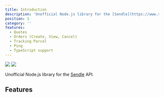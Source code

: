 ```yaml
---
title: Introduction
description: 'Unofficial Node.js library for the [Sendle](https://www.sendle.com/) API.'
position: 1
category: ''
features:
  - Quotes
  - Orders (Create, View, Cancel)
  - Tracking Parcel
  - Ping
  - TypeScript support
---
```


<img src="/preview.png" class="light-img" />
<img src="/preview-dark.png" class="dark-img" />

Unofficial Node.js library for the [Sendle](https://www.sendle.com/) API.

## Features

<list :items="features"></list>
